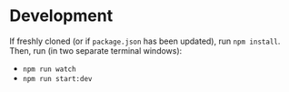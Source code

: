 # Development

If freshly cloned (or if `package.json` has been updated), run `npm install`. Then, run (in two separate terminal windows):

* `npm run watch`
* `npm run start:dev`
